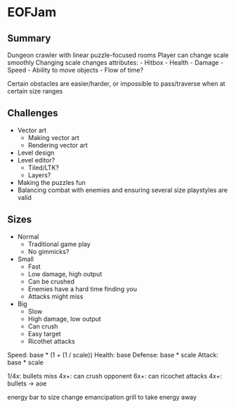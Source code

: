 # EOFJam

## Summary
Dungeon crawler with linear puzzle-focused rooms
Player can change scale smoothly
Changing scale changes attributes:
    - Hitbox
    - Health
    - Damage
    - Speed
    - Ability to move objects
    - Flow of time?

Certain obstacles are easier/harder, or impossible to pass/traverse when at certain size ranges

## Challenges
- Vector art
    - Making vector art
    - Rendering vector art
- Level design
- Level editor?
    - Tiled/LTK?
    - Layers?
- Making the puzzles fun
- Balancing combat with enemies and ensuring several size playstyles are valid

## Sizes
- Normal
    - Traditional game play
    - No gimmicks?
- Small
    - Fast
    - Low damage, high output
    - Can be crushed
    - Enemies have a hard time finding you
    - Attacks might miss
- Big
    - Slow
    - High damage, low output
    - Can crush
    - Easy target
    - Ricothet attacks

Speed: base * (1 + (1 / scale))
Health: base
Defense: base * scale
Attack: base * scale

1/4x: bullets miss
4x+: can crush opponent
6x+: can ricochet attacks
4x+: bullets -> aoe

energy bar to size change
emancipation grill to take energy away
